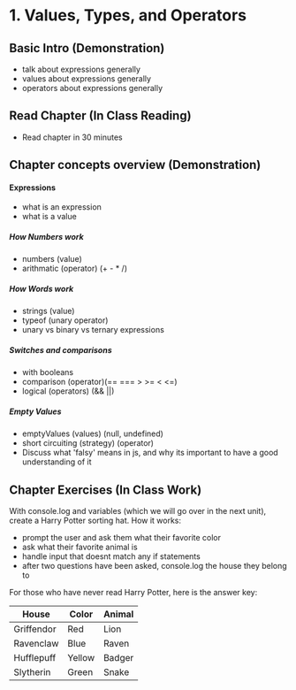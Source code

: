 # 1. Values, Types, and Operators

## Basic Intro (Demonstration)

-   talk about expressions generally
-   values about expressions generally
-   operators about expressions generally

## Read Chapter (In Class Reading)

-   Read chapter in 30 minutes

## Chapter concepts overview (Demonstration)

#### Expressions

-   what is an expression
-   what is a value

##### How Numbers work

-   numbers (value)
-   arithmatic (operator) (+ - \* /)

##### How Words work

-   strings (value)
-   typeof (unary operator)
-   unary vs binary vs ternary expressions

##### Switches and comparisons

-   with booleans
-   comparison (operator)(== === > >= < <=)
-   logical (operators) (&& ||)

##### Empty Values

-   emptyValues (values) (null, undefined)
-   short circuiting (strategy) (operator)
-   Discuss what 'falsy' means in js, and why its important to have a good understanding of it

## Chapter Exercises (In Class Work)

With console.log and variables (which we will go over in the next unit), create a Harry Potter
sorting hat. How it works:

-   prompt the user and ask them what their favorite color
-   ask what their favorite animal is
-   handle input that doesnt match any if statements
-   after two questions have been asked, console.log the house they belong to

For those who have never read Harry Potter, here is the answer key:

| House      | Color  | Animal |
| ---------- | ------ | ------ |
| Griffendor | Red    | Lion   |
| Ravenclaw  | Blue   | Raven  |
| Hufflepuff | Yellow | Badger |
| Slytherin  | Green  | Snake  |
